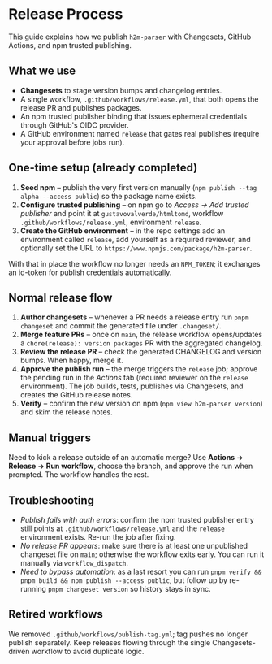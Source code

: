 # Release Process

This guide explains how we publish `h2m-parser` with Changesets, GitHub Actions, and npm trusted publishing.

## What we use

- **Changesets** to stage version bumps and changelog entries.
- A single workflow, `.github/workflows/release.yml`, that both opens the release PR and publishes packages.
- An npm trusted publisher binding that issues ephemeral credentials through GitHub's OIDC provider.
- A GitHub environment named `release` that gates real publishes (require your approval before jobs run).

## One-time setup (already completed)

1. **Seed npm** – publish the very first version manually (`npm publish --tag alpha --access public`) so the package name exists.
2. **Configure trusted publishing** – on npm go to *Access → Add trusted publisher* and point it at `gustavovalverde/htmltomd`, workflow `.github/workflows/release.yml`, environment `release`.
3. **Create the GitHub environment** – in the repo settings add an environment called `release`, add yourself as a required reviewer, and optionally set the URL to `https://www.npmjs.com/package/h2m-parser`.

With that in place the workflow no longer needs an `NPM_TOKEN`; it exchanges an id-token for publish credentials automatically.

## Normal release flow

1. **Author changesets** – whenever a PR needs a release entry run `pnpm changeset` and commit the generated file under `.changeset/`.
2. **Merge feature PRs** – once on `main`, the release workflow opens/updates a `chore(release): version packages` PR with the aggregated changelog.
3. **Review the release PR** – check the generated CHANGELOG and version bumps. When happy, merge it.
4. **Approve the publish run** – the merge triggers the `release` job; approve the pending run in the *Actions* tab (required reviewer on the `release` environment). The job builds, tests, publishes via Changesets, and creates the GitHub release notes.
5. **Verify** – confirm the new version on npm (`npm view h2m-parser version`) and skim the release notes.

## Manual triggers

Need to kick a release outside of an automatic merge? Use **Actions → Release → Run workflow**, choose the branch, and approve the run when prompted. The workflow handles the rest.

## Troubleshooting

- *Publish fails with auth errors*: confirm the npm trusted publisher entry still points at `.github/workflows/release.yml` and the `release` environment exists. Re-run the job after fixing.
- *No release PR appears*: make sure there is at least one unpublished changeset file on `main`; otherwise the workflow exits early. You can run it manually via `workflow_dispatch`.
- *Need to bypass automation*: as a last resort you can run `pnpm verify && pnpm build && npm publish --access public`, but follow up by re-running `pnpm changeset version` so history stays in sync.

## Retired workflows

We removed `.github/workflows/publish-tag.yml`; tag pushes no longer publish separately. Keep releases flowing through the single Changesets-driven workflow to avoid duplicate logic.
